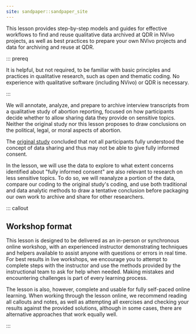 ```yaml
---
site: sandpaper::sandpaper_site
---
```


This lesson provides step-by-step models and guides for effective workflows to find and reuse qualitative data archived at QDR in NVivo projects, as well as best practices to prepare your own NVivo projects and data for archiving and reuse at QDR.

::: prereq 

It is helpful, but not required, to be familiar with basic principles and practices in qualitative research, such as open and thematic coding. No experience with qualitative software (including NVivo) or QDR is necessary.

::: 

We will annotate, analyze, and prepare to archive interview transcripts from a qualitative study of abortion reporting, focused on how participants decide whether to allow sharing data they provide on sensitive topics. Neither the original study nor this lesson proposes to draw conclusions on the political, legal, or moral aspects of abortion.

The [original study](https://doi.org/10.1177/10497323211054058) concluded that not all participants fully understood the concept of data sharing and thus may not be able to give fully informed consent.

In the lesson, we will use the data to explore to what extent concerns identified about "fully informed consent" are also relevant to research on less sensitive topics. To do so, we will reanalyze a portion of the data, compare our coding to the original study's coding, and use both traditional and data analytic methods to draw a tentative conclusion before packaging our own work to archive and share for other researchers.


::: callout 

## Workshop format

This lesson is designed to be delivered as an in-person or synchronous online workshop, with an experienced instructor demonstrating techniques and helpers available to assist anyone with questions or errors in real time. For best results in live workshops, we encourage you to attempt to complete steps with the instructor and use the methods provided by the instructional team to ask for help when needed. Making mistakes and encountering challenges is part of every learning process.

The lesson is also, however, complete and usable for fully self-paced online learning. When working through the lesson online, we recommend reading all callouts and notes, as well as attempting all exercises and checking your results against the provided solutions, although in some cases, there are alternative approaches that work equally well.

::: 
